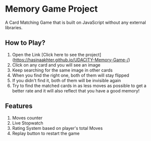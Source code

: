 # Memory Game Project

A Card Matching Game that is built on JavaScript without any external libraries.

##  How to Play?

1. Open the Link [Click here to see the project]
(https://hasinaakhter.github.io/UDACITY-Memory-Game-/)
2. Click on any card and you will see an image
3. Keep searching for the same image in other cards
4. When you find the right one, both of them will stay flipped
5. If you didn't find it, both of them will be invisible again
6. Try to find the matched cards in as less moves as possible to get a better rate
and it will also reflect that you have a good memory!

## Features

1. Moves counter
2. Live Stopwatch
3. Rating System based on player's total Moves
4. Replay button to restart the game




